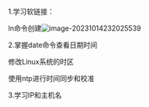 1.学习软链接：

ln命令创建![image-20231014232025539](C:\Users\Lenovo\AppData\Roaming\Typora\typora-user-images\image-20231014232025539.png)

2.掌握date命令查看日期时间

修改Linux系统的时区

使用ntp进行时间同步和校准

3.学习IP和主机名